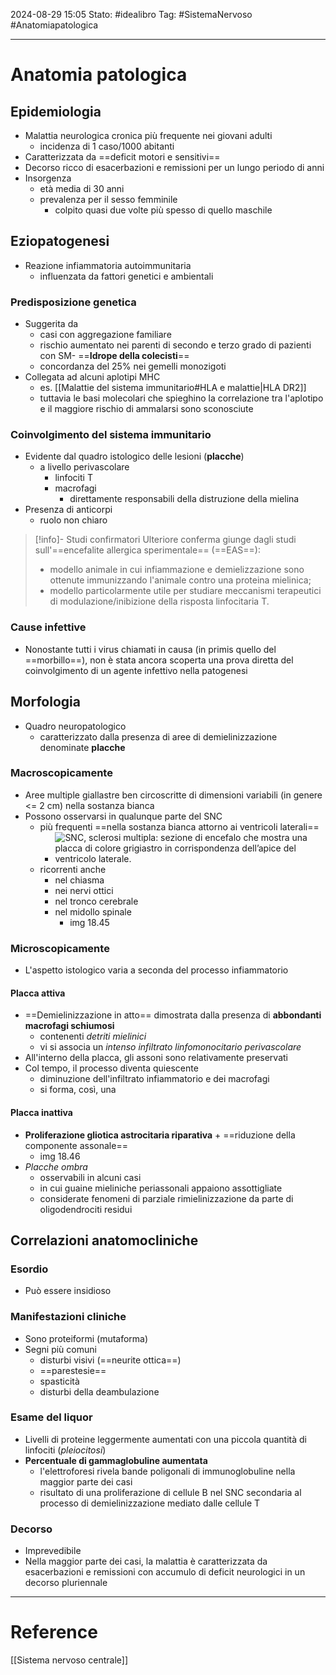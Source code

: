 2024-08-29 15:05
Stato: #idealibro 
Tag: #SistemaNervoso #Anatomiapatologica 

---
# Anatomia patologica
## Epidemiologia
- Malattia neurologica cronica più frequente nei giovani adulti
	- incidenza di 1 caso/1000 abitanti
- Caratterizzata da ==deficit motori e sensitivi==
- Decorso ricco di esacerbazioni e remissioni per un lungo periodo di anni
- Insorgenza
	- età media di 30 anni
	- prevalenza per il sesso femminile
		- colpito quasi due volte più spesso di quello maschile
## Eziopatogenesi
- Reazione infiammatoria autoimmunitaria
	- influenzata da fattori genetici e ambientali
### Predisposizione genetica
- Suggerita da
	- casi con aggregazione familiare
	- rischio aumentato nei parenti di secondo e terzo grado di pazienti con SM- ==**Idrope della colecisti**==
	- concordanza del 25% nei gemelli monozigoti
- Collegata ad alcuni aplotipi MHC
	- es. [[Malattie del sistema immunitario#HLA e malattie|HLA DR2]]
	- tuttavia le basi molecolari che spieghino la correlazione tra l'aplotipo e il maggiore rischio di ammalarsi sono sconosciute
### Coinvolgimento del sistema immunitario
- Evidente dal quadro istologico delle lesioni (**placche**)
	- a livello perivascolare
		- linfociti T
		- macrofagi
			- direttamente responsabili della distruzione della mielina
- Presenza di anticorpi
	- ruolo non chiaro
>[!info]- Studi confirmatori
> Ulteriore conferma giunge dagli studi sull'==encefalite allergica sperimentale== (==EAS==):
> - modello animale in cui infiammazione e demielizzazione sono ottenute immunizzando l'animale contro una proteina mielinica;
> - modello particolarmente utile per studiare meccanismi terapeutici di modulazione/inibizione della risposta linfocitaria T.
### Cause infettive
- Nonostante tutti i virus chiamati in causa (in primis quello del ==morbillo==), non è stata ancora scoperta una prova diretta del coinvolgimento di un agente infettivo nella patogenesi
## Morfologia
- Quadro neuropatologico
	- caratterizzato dalla presenza di aree di demielinizzazione denominate **placche**
### Macroscopicamente
- Aree multiple giallastre ben circoscritte di dimensioni variabili (in genere <= 2 cm) nella sostanza bianca
- Possono osservarsi in qualunque parte del SNC
	- più frequenti ==nella sostanza bianca attorno ai ventricoli laterali==
		- ![SNC, sclerosi multipla: sezione di encefalo che mostra una placca di colore grigiastro in corrispondenza dell’apice del ventricolo laterale.](https://i.imgur.com/UhTxsMD.png)
	- ricorrenti anche
		- nel chiasma
		- nei nervi ottici
		- nel tronco cerebrale
		- nel midollo spinale
			- img 18.45
### Microscopicamente
- L'aspetto istologico varia a seconda del processo infiammatorio
#### Placca attiva
- ==Demielinizzazione in atto== dimostrata dalla presenza di **abbondanti macrofagi schiumosi**
	- contenenti *detriti mielinici*
	- vi si associa un *intenso infiltrato linfomonocitario perivascolare*
- All'interno della placca, gli assoni sono relativamente preservati
- Col tempo, il processo diventa quiescente
	- diminuzione dell'infiltrato infiammatorio e dei macrofagi
	- si forma, così, una
#### Placca inattiva
- **Proliferazione gliotica astrocitaria riparativa** + ==riduzione della componente assonale==
	- img 18.46
- *Placche ombra*
	- osservabili in alcuni casi
	- in cui guaine mieliniche periassonali appaiono assottigliate
	- considerate fenomeni di parziale rimielinizzazione da parte di oligodendrociti residui
## Correlazioni anatomocliniche
### Esordio
- Può essere insidioso
### Manifestazioni cliniche
- Sono proteiformi (mutaforma)
- Segni più comuni
	- disturbi visivi (==neurite ottica==)
	- ==parestesie==
	- spasticità
	- disturbi della deambulazione
### Esame del liquor
- Livelli di proteine leggermente aumentati con una piccola quantità di linfociti (*pleiocitosi*)
- **Percentuale di gammaglobuline aumentata**
	- l'elettroforesi rivela bande poligonali di immunoglobuline nella maggior parte dei casi
	- risultato di una proliferazione di cellule B nel SNC secondaria al processo di demielinizzazione mediato dalle cellule T
### Decorso
- Imprevedibile
- Nella maggior parte dei casi, la malattia è caratterizzata da esacerbazioni e remissioni con accumulo di deficit neurologici in un decorso pluriennale







---
# Reference
[[Sistema nervoso centrale]]